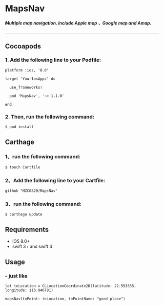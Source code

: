 # MapsNav
##### Multiple map navigation.  Include Apple map 、Google map and Amap.

---


## Cocoapods

### 1. Add the following line to your Podfile:

```
platform :ios, '8.0'

target 'YourIosApps' do

  use_frameworks!

  pod 'MapsNav', '~> 1.1.0'

end
```

### 2. Then, run the following command:

```
$ pod install
```



## Carthage

### 1、run the following command:
```
$ touch Cartfile
```

### 2、Add the following line to your Cartfile:

```
github "MZC0829/MapsNav"
```

### 3、run the following command:

```
$ carthage update
```



## Requirements
>
- iOS 8.0+
- swift 3+ and swift 4




## Usage

### - just like


```
let toLocation = CLLocationCoordinate2D(latitude: 22.553355, longitude: 113.946791)

mapsNav(toPoint: toLocation, toPointName: "good place")
```
